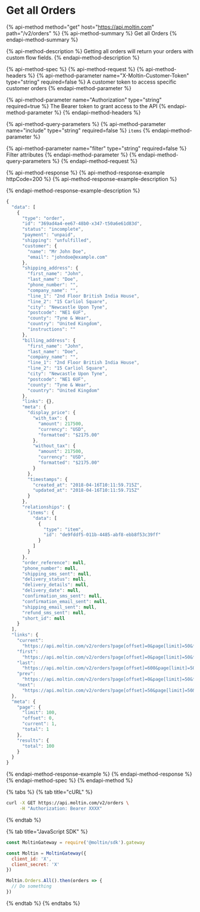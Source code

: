 # Get all Orders

{% api-method method="get" host="https://api.moltin.com" path="/v2/orders" %}
{% api-method-summary %}
Get all Orders
{% endapi-method-summary %}

{% api-method-description %}
Getting all orders will return your orders with custom flow fields.
{% endapi-method-description %}

{% api-method-spec %}
{% api-method-request %}
{% api-method-headers %}
{% api-method-parameter name="X-Moltin-Customer-Token" type="string" required=false %}
A customer token to access specific customer orders
{% endapi-method-parameter %}

{% api-method-parameter name="Authorization" type="string" required=true %}
The Bearer token to grant access to the API
{% endapi-method-parameter %}
{% endapi-method-headers %}

{% api-method-query-parameters %}
{% api-method-parameter name="include" type="string" required=false %}
`items`
{% endapi-method-parameter %}

{% api-method-parameter name="filter" type="string" required=false %}
Filter attributes
{% endapi-method-parameter %}
{% endapi-method-query-parameters %}
{% endapi-method-request %}

{% api-method-response %}
{% api-method-response-example httpCode=200 %}
{% api-method-response-example-description %}

{% endapi-method-response-example-description %}

```javascript
{
  "data": [
    {
      "type": "order",
      "id": "369ad4a4-ee67-48b0-x347-t50a6e61d83d",
      "status": "incomplete",
      "payment": "unpaid",
      "shipping": "unfulfilled",
      "customer": {
        "name": "Mr John Doe",
        "email": "johndoe@example.com"
      },
      "shipping_address": {
        "first_name": "John",
        "last_name": "Doe",
        "phone_number": "",
        "company_name": "",
        "line_1": "2nd Floor British India House",
        "line_2": "15 Carliol Square",
        "city": "Newcastle Upon Tyne",
        "postcode": "NE1 6UF",
        "county": "Tyne & Wear",
        "country": "United Kingdom",
        "instructions": ""
      },
      "billing_address": {
        "first_name": "John",
        "last_name": "Doe",
        "company_name": "",
        "line_1": "2nd Floor British India House",
        "line_2": "15 Carliol Square",
        "city": "Newcastle Upon Tyne",
        "postcode": "NE1 6UF",
        "county": "Tyne & Wear",
        "country": "United Kingdom"
      },
      "links": {},
      "meta": {
        "display_price": {
          "with_tax": {
            "amount": 217500,
            "currency": "USD",
            "formatted": "$2175.00"
          },
          "without_tax": {
            "amount": 217500,
            "currency": "USD",
            "formatted": "$2175.00"
          }
        },
        "timestamps": {
          "created_at": "2018-04-16T10:11:59.715Z",
          "updated_at": "2018-04-16T10:11:59.715Z"
        }
      },
      "relationships": {
        "items": {
          "data": [
            {
              "type": "item",
              "id": "de9fddf5-011b-4485-abf8-ebb8f53c39ff"
            }
          ]
        }
      },
      "order_reference": null,
      "phone_number": null,
      "shipping_sms_sent": null,
      "delivery_status": null,
      "delivery_details": null,
      "delivery_date": null,
      "confirmation_sms_sent": null,
      "confirmation_email_sent": null,
      "shipping_email_sent": null,
      "refund_sms_sent": null,
      "short_id": null
    }
  ],
  "links": {
    "current":
      "https://api.moltin.com/v2/orders?page[offset]=0&page[limit]=50&filter=",
    "first":
      "https://api.moltin.com/v2/orders?page[offset]=0&page[limit]=50&filter=",
    "last":
      "https://api.moltin.com/v2/orders?page[offset]=600&page[limit]=50&filter=",
    "prev":
      "https://api.moltin.com/v2/orders?page[offset]=0&page[limit]=50&filter=",
    "next":
      "https://api.moltin.com/v2/orders?page[offset]=50&page[limit]=50&filter="
  },
  "meta": {
    "page": {
      "limit": 100,
      "offset": 0,
      "current": 1,
      "total": 1
    },
    "results": {
      "total": 100
    }
  }
}
```
{% endapi-method-response-example %}
{% endapi-method-response %}
{% endapi-method-spec %}
{% endapi-method %}

{% tabs %}
{% tab title="cURL" %}
```bash
curl -X GET https://api.moltin.com/v2/orders \
     -H "Authorization: Bearer XXXX"
```
{% endtab %}

{% tab title="JavaScript SDK" %}
```javascript
const MoltinGateway = require('@moltin/sdk').gateway

const Moltin = MoltinGateway({
  client_id: 'X',
  client_secret: 'X'
})

Moltin.Orders.All().then(orders => {
  // Do something
})
```
{% endtab %}
{% endtabs %}

